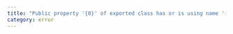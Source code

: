 ```yaml
---
title: "Public property '{0}' of exported class has or is using name '{1}' from private module '{2}'."
category: error
---
```


